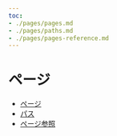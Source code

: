 ```yaml
---
toc:
- ./pages/pages.md
- ./pages/paths.md
- ./pages/pages-reference.md
---
```


# ページ

- [ページ](./pages/pages.md)
- [パス](./pages/paths.md)
- [ページ参照](./pages/pages-reference.md)